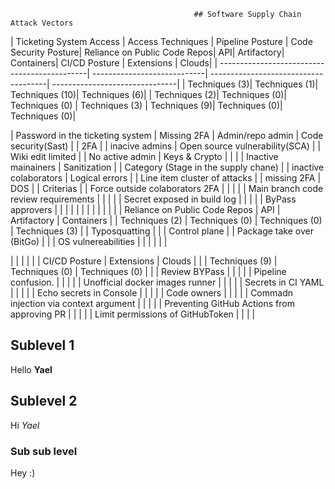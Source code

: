                                              ## Software Supply Chain Attack Vectors 

| Ticketing System Access | Access Techniques | Pipeline Posture | Code Security Posture| Reliance on Public Code Repos| API| Artifactory| Containers| CI/CD Posture | Extensions | Clouds|
| ---------------------------------------------| ----------------------------| -------------------------------------| -------------------------------|
| Techniques (3)| Techniques (1)| Techniques (10)| Techniques (6)| | Techniques (2)| Techniques (0)| Techniques (0) | Techniques (3) | Techniques (9)| Techniques (0)| Techniques (0)| 





| Password in the ticketing system             | Missing 2FA                 | Admin/repo admin                     | Code security(Sast)            |
| 2FA                                          |                             | inacive admins                       | Open source vulnerability(SCA) |
| Wiki edit limited                            |                             | No active admin                      | Keys & Crypto                  |
|                                              |                             | Inactive mainainers                  | Sanitization                   |
| Category (Stage in the supply chane)         |                             | inactive colaborators                | Logical errors                 |
| Line item cluster of attacks                 |                             | missing 2FA                          | DOS                            |
| Criterias                                    |                             | Force outside colaborators 2FA       |                                |
|                                              |                             | Main branch code review requirements |                                |
|                                              |                             | Secret exposed in build log          |                                |
|                                              |                             | ByPass approvers                     |                                |
|                                              |                             |                                      |                                |
|                                              |                             |                                      |                                |
| Reliance on Public Code Repos                | API                         | Artifactory                          | Containers                     |
| Techniques (2)                               | Techniques (0)              | Techniques (0)                       | Techniques (3)                 |
| Typosquatting                                |                             |                                      | Control plane                  |
| Package take over (BitGo)                    |                             |                                      | OS vulnereabilities            |
|                                              |                             |                                      |                                | 



|                                              |                             |                                      |                                |
| CI/CD Posture                                | Extensions                  | Clouds                               |                                |
| Techniques (9)                               | Techniques (0)              | Techniques (0)                       |                                |
| Review BYPass                                |                             |                                      |                                |
| Pipeline confusion.                          |                             |                                      |                                |
| Unofficial docker images runner              |                             |                                      |                                |
| Secrets in CI YAML                           |                             |                                      |                                |
| Echo secrets in Console                      |                             |                                      |                                |
| Code owners                                  |                             |                                      |                                |
| Commadn injection via context argument       |                             |                                      |                                |
| Preventing GitHub Actions from approving PR  |                             |                                      |                                |
| Limit permissions of GitHubToken             |                             |                                      |                                | 


## Sublevel 1

Hello **Yael**

## Sublevel 2

Hi _Yael_

### Sub sub level

Hey :)

